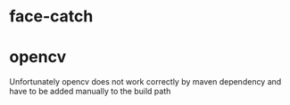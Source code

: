 # face-catch
# opencv
Unfortunately opencv does not work correctly by maven dependency and have to be added manually to the build path
